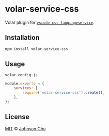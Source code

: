 # volar-service-css

Volar plugin for [`vscode-css-languageservice`](https://github.com/microsoft/vscode-css-languageservice).

## Installation

```sh
npm install volar-service-css
```

## Usage

`volar.config.js`

```js
module.exports = {
	services: [
		require('volar-service-css').create(),
	],
};
```

## License

[MIT](LICENSE) © [Johnson Chu](https://github.com/johnsoncodehk)
